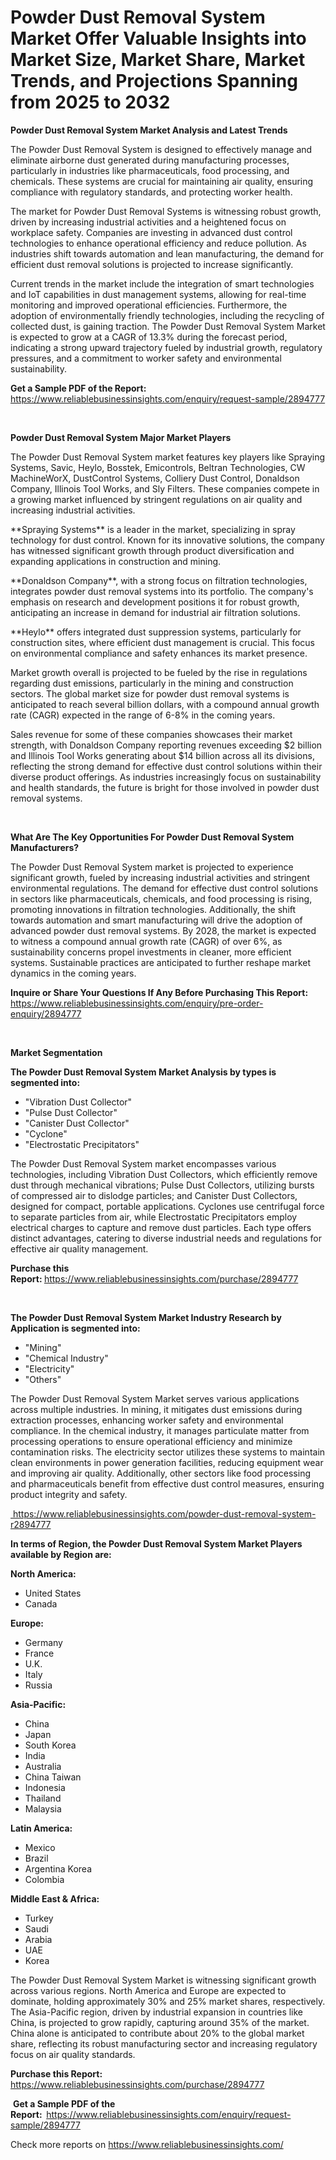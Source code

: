 <p><h1>Powder Dust Removal System Market Offer Valuable Insights into Market Size, Market Share, Market Trends, and Projections Spanning from 2025 to 2032</h1></p><p><strong>Powder Dust Removal System Market Analysis and Latest Trends</strong></p>
<p><p>The Powder Dust Removal System is designed to effectively manage and eliminate airborne dust generated during manufacturing processes, particularly in industries like pharmaceuticals, food processing, and chemicals. These systems are crucial for maintaining air quality, ensuring compliance with regulatory standards, and protecting worker health. </p><p>The market for Powder Dust Removal Systems is witnessing robust growth, driven by increasing industrial activities and a heightened focus on workplace safety. Companies are investing in advanced dust control technologies to enhance operational efficiency and reduce pollution. As industries shift towards automation and lean manufacturing, the demand for efficient dust removal solutions is projected to increase significantly.</p><p>Current trends in the market include the integration of smart technologies and IoT capabilities in dust management systems, allowing for real-time monitoring and improved operational efficiencies. Furthermore, the adoption of environmentally friendly technologies, including the recycling of collected dust, is gaining traction. The Powder Dust Removal System Market is expected to grow at a CAGR of 13.3% during the forecast period, indicating a strong upward trajectory fueled by industrial growth, regulatory pressures, and a commitment to worker safety and environmental sustainability.</p></p>
<p><strong>Get a Sample PDF of the Report:&nbsp;</strong> <a href="https://www.reliablebusinessinsights.com/enquiry/request-sample/2894777?utm_campaign=3253&utm_medium=2&utm_source=Github&utm_content=ia&utm_term=15032025&utm_id=powder-dust-removal-system">https://www.reliablebusinessinsights.com/enquiry/request-sample/2894777</a></p>
<p>&nbsp;</p>
<p><strong>Powder Dust Removal System Major Market Players</strong></p>
<p><p>The Powder Dust Removal System market features key players like Spraying Systems, Savic, Heylo, Bosstek, Emicontrols, Beltran Technologies, CW MachineWorX, DustControl Systems, Colliery Dust Control, Donaldson Company, Illinois Tool Works, and Sly Filters. These companies compete in a growing market influenced by stringent regulations on air quality and increasing industrial activities.</p><p>**Spraying Systems** is a leader in the market, specializing in spray technology for dust control. Known for its innovative solutions, the company has witnessed significant growth through product diversification and expanding applications in construction and mining. </p><p>**Donaldson Company**, with a strong focus on filtration technologies, integrates powder dust removal systems into its portfolio. The company's emphasis on research and development positions it for robust growth, anticipating an increase in demand for industrial air filtration solutions.</p><p>**Heylo** offers integrated dust suppression systems, particularly for construction sites, where efficient dust management is crucial. This focus on environmental compliance and safety enhances its market presence.</p><p>Market growth overall is projected to be fueled by the rise in regulations regarding dust emissions, particularly in the mining and construction sectors. The global market size for powder dust removal systems is anticipated to reach several billion dollars, with a compound annual growth rate (CAGR) expected in the range of 6-8% in the coming years.</p><p>Sales revenue for some of these companies showcases their market strength, with Donaldson Company reporting revenues exceeding $2 billion and Illinois Tool Works generating about $14 billion across all its divisions, reflecting the strong demand for effective dust control solutions within their diverse product offerings. As industries increasingly focus on sustainability and health standards, the future is bright for those involved in powder dust removal systems.</p></p>
<p>&nbsp;</p>
<p><strong>What Are The Key Opportunities For Powder Dust Removal System Manufacturers?</strong></p>
<p><p>The Powder Dust Removal System market is projected to experience significant growth, fueled by increasing industrial activities and stringent environmental regulations. The demand for effective dust control solutions in sectors like pharmaceuticals, chemicals, and food processing is rising, promoting innovations in filtration technologies. Additionally, the shift towards automation and smart manufacturing will drive the adoption of advanced powder dust removal systems. By 2028, the market is expected to witness a compound annual growth rate (CAGR) of over 6%, as sustainability concerns propel investments in cleaner, more efficient systems. Sustainable practices are anticipated to further reshape market dynamics in the coming years.</p></p>
<p><strong>Inquire or Share Your Questions If Any Before Purchasing This Report:</strong> <a href="https://www.reliablebusinessinsights.com/enquiry/pre-order-enquiry/2894777?utm_campaign=3253&utm_medium=2&utm_source=Github&utm_content=ia&utm_term=15032025&utm_id=powder-dust-removal-system">https://www.reliablebusinessinsights.com/enquiry/pre-order-enquiry/2894777</a></p>
<p>&nbsp;</p>
<p><strong>Market Segmentation</strong></p>
<p><strong>The Powder Dust Removal System Market Analysis by types is segmented into:</strong></p>
<p><ul><li>"Vibration Dust Collector"</li><li>"Pulse Dust Collector"</li><li>"Canister Dust Collector"</li><li>"Cyclone"</li><li>"Electrostatic Precipitators"</li></ul></p>
<p><p>The Powder Dust Removal System market encompasses various technologies, including Vibration Dust Collectors, which efficiently remove dust through mechanical vibrations; Pulse Dust Collectors, utilizing bursts of compressed air to dislodge particles; and Canister Dust Collectors, designed for compact, portable applications. Cyclones use centrifugal force to separate particles from air, while Electrostatic Precipitators employ electrical charges to capture and remove dust particles. Each type offers distinct advantages, catering to diverse industrial needs and regulations for effective air quality management.</p></p>
<p><strong>Purchase this Report:&nbsp;</strong><a href="https://www.reliablebusinessinsights.com/purchase/2894777?utm_campaign=3253&utm_medium=2&utm_source=Github&utm_content=ia&utm_term=15032025&utm_id=powder-dust-removal-system">https://www.reliablebusinessinsights.com/purchase/2894777</a></p>
<p>&nbsp;</p>
<p><strong>The Powder Dust Removal System Market Industry Research by Application is segmented into:</strong></p>
<p><ul><li>"Mining"</li><li>"Chemical Industry"</li><li>"Electricity"</li><li>"Others"</li></ul></p>
<p><p>The Powder Dust Removal System Market serves various applications across multiple industries. In mining, it mitigates dust emissions during extraction processes, enhancing worker safety and environmental compliance. In the chemical industry, it manages particulate matter from processing operations to ensure operational efficiency and minimize contamination risks. The electricity sector utilizes these systems to maintain clean environments in power generation facilities, reducing equipment wear and improving air quality. Additionally, other sectors like food processing and pharmaceuticals benefit from effective dust control measures, ensuring product integrity and safety.</p></p>
<p><a href="https://www.reliablebusinessinsights.com/powder-dust-removal-system-r2894777?utm_campaign=3253&utm_medium=2&utm_source=Github&utm_content=ia&utm_term=15032025&utm_id=powder-dust-removal-system">&nbsp;https://www.reliablebusinessinsights.com/powder-dust-removal-system-r2894777</a></p>
<p><strong>In terms of Region, the Powder Dust Removal System Market Players available by Region are:</strong></p>
<p>
    <p> <strong> North America: </strong>
        <ul>
            <li>United States</li>
            <li>Canada</li>
        </ul>
        </p> 
    <p> <strong> Europe: </strong>
        <ul>
            <li>Germany</li>
            <li>France</li>
            <li>U.K.</li>
            <li>Italy</li>
            <li>Russia</li>
        </ul>
        </p> 
    <p> <strong> Asia-Pacific: </strong>
        <ul>
            <li>China</li>
            <li>Japan</li>
            <li>South Korea</li>
            <li>India</li>
            <li>Australia</li>
            <li>China Taiwan</li>
            <li>Indonesia</li>
            <li>Thailand</li>
            <li>Malaysia</li>
        </ul>
        </p> 
    <p> <strong> Latin America: </strong>
        <ul>
            <li>Mexico</li>
            <li>Brazil</li>
            <li>Argentina Korea</li>
            <li>Colombia</li>
        </ul>
        </p> 
    <p> <strong> Middle East & Africa: </strong>
        <ul>
            <li>Turkey</li>
            <li>Saudi</li>
            <li>Arabia</li>
            <li>UAE</li>
            <li>Korea</li>
        </ul>
    </p>
    </p>
<p><p>The Powder Dust Removal System Market is witnessing significant growth across various regions. North America and Europe are expected to dominate, holding approximately 30% and 25% market shares, respectively. The Asia-Pacific region, driven by industrial expansion in countries like China, is projected to grow rapidly, capturing around 35% of the market. China alone is anticipated to contribute about 20% to the global market share, reflecting its robust manufacturing sector and increasing regulatory focus on air quality standards.</p></p>
<p><strong>Purchase this Report: </strong><a href="https://www.reliablebusinessinsights.com/purchase/2894777?utm_campaign=3253&utm_medium=2&utm_source=Github&utm_content=ia&utm_term=15032025&utm_id=powder-dust-removal-system">https://www.reliablebusinessinsights.com/purchase/2894777</a></p>
<p>&nbsp;<strong>Get a Sample PDF of the Report:&nbsp;&nbsp;</strong><a href="https://www.reliablebusinessinsights.com/enquiry/request-sample/2894777?utm_campaign=3253&utm_medium=2&utm_source=Github&utm_content=ia&utm_term=15032025&utm_id=powder-dust-removal-system">https://www.reliablebusinessinsights.com/enquiry/request-sample/2894777</a></p>
<p><strong></strong></p>
<p>Check more reports on <a href="https://www.reliablebusinessinsights.com/?utm_campaign=3253&utm_medium=2&utm_source=Github&utm_content=ia&utm_term=15032025&utm_id=powder-dust-removal-system">https://www.reliablebusinessinsights.com/</a></p>